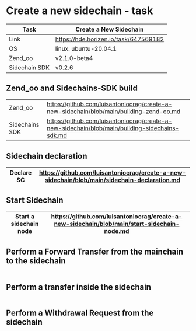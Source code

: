 # Create a new sidechain - task
| Task | Create a New Sidechain|
| ----- | ---- |
| Link | https://hde.horizen.io/task/647569182 |
| OS | linux: ubuntu-20.04.1 |
| Zend_oo  | v2.1.0-beta4 |
| Sidechain SDK | v0.2.6 |

## Zend_oo and Sidechains-SDK build

| | |
| ----- | ---- |
| Zend_oo | https://github.com/luisantoniocrag/create-a-new-sidechain/blob/main/building-zend-oo.md |
| Sidechains SDK | https://github.com/luisantoniocrag/create-a-new-sidechain/blob/main/building-sidechains-sdk.md |





## Sidechain declaration

| Declare SC | https://github.com/luisantoniocrag/create-a-new-sidechain/blob/main/sidechain-declaration.md |
| ----- | ---- |


## Start Sidechain

| Start a sidechain node| https://github.com/luisantoniocrag/create-a-new-sidechain/blob/main/start-sidechain-node.md |
| ----- | ---- |

## Perform a Forward Transfer from the mainchain to the sidechain

| | |
| ----- | ---- |


## Perform a transfer inside the sidechain

| | |
| ----- | ---- |

## Perform a Withdrawal Request from the sidechain

